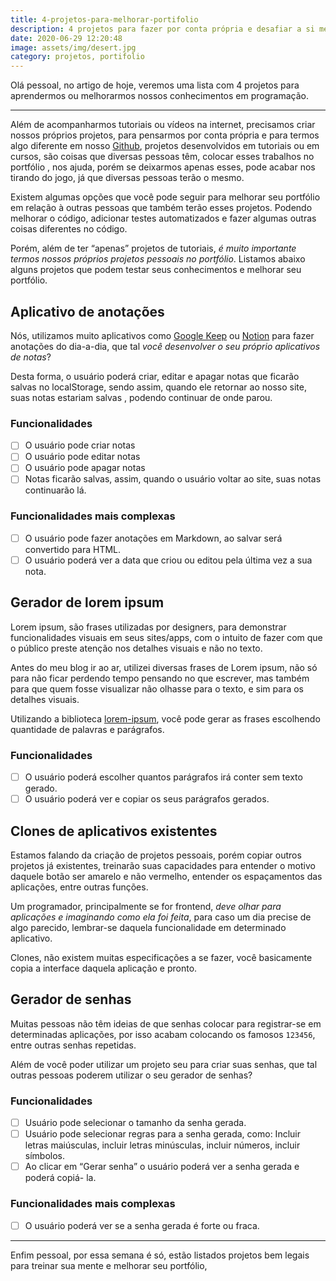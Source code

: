 ```yaml
---
title: 4-projetos-para-melhorar-portifolio
description: 4 projetos para fazer por conta própria e desafiar a si mesmo
date: 2020-06-29 12:20:48
image: assets/img/desert.jpg
category: projetos, portifolio
---
```

[1]: https://github.com/
[2]: https://keep.google.com
[3]: https://notion.so
[4]: https://developer.mozilla.org/en-US/docs/Web/API/Window/localStorage
[5]: https://www.npmjs.com/package/lorem-ipsum


Olá pessoal, no artigo de hoje, veremos uma lista com 4 projetos para aprendermos ou melhorarmos nossos conhecimentos em programação.

---

Além de acompanharmos tutoriais ou vídeos na internet, precisamos criar nossos próprios projetos, para pensarmos por conta própria e para termos algo diferente em nosso [Github][1], projetos desenvolvidos em tutoriais ou em cursos, são coisas que diversas pessoas têm, colocar esses trabalhos no portfólio , nos ajuda, porém se deixarmos apenas esses, pode acabar nos tirando do jogo, já que diversas pessoas terão o mesmo.

Existem algumas opções que você pode seguir para melhorar seu portfólio  em relação à outras pessoas que também terão esses projetos. Podendo melhorar o código, adicionar testes automatizados e fazer algumas outras coisas diferentes no código.

Porém, além de ter “apenas” projetos de tutoriais, _é muito importante termos nossos próprios projetos pessoais no portfólio_. Listamos abaixo  alguns projetos que podem testar seus conhecimentos e melhorar seu portfólio.

## Aplicativo de anotações

Nós, utilizamos muito aplicativos como [Google Keep][2] ou [Notion][3] para fazer anotações do dia-a-dia, que tal _você desenvolver o seu próprio aplicativos de notas_?

Desta forma, o usuário poderá criar, editar e apagar notas que ficarão salvas no localStorage, sendo assim, quando ele retornar ao nosso site, suas notas estariam salvas , podendo continuar de onde parou.

### Funcionalidades

- [ ] O usuário pode criar notas
- [ ] O usuário pode editar notas
- [ ] O usuário pode apagar notas
- [ ] Notas ficarão salvas, assim, quando o usuário voltar ao site, suas notas continuarão lá.

### Funcionalidades mais complexas

- [ ] O usuário pode fazer anotações em Markdown, ao salvar será convertido para HTML.
- [ ] O usuário poderá ver a data que criou ou editou pela última vez a sua nota.

## Gerador de lorem ipsum

Lorem ipsum, são frases utilizadas por designers, para demonstrar funcionalidades visuais em seus sites/apps, com o intuito de fazer com que o público preste atenção nos detalhes visuais e não no texto.

Antes do meu blog ir ao ar, utilizei diversas frases de Lorem ipsum, não só para não ficar perdendo tempo pensando no que escrever, mas também para que quem fosse visualizar não olhasse para o texto, e sim para os detalhes visuais. 

Utilizando a biblioteca [lorem-ipsum][5], você pode gerar as frases escolhendo quantidade de palavras e parágrafos.

### Funcionalidades

- [ ] O usuário poderá escolher quantos parágrafos irá conter  sem texto gerado.
- [ ] O usuário poderá ver e copiar os seus parágrafos gerados.

## Clones de aplicativos existentes

Estamos falando da criação de projetos pessoais, porém copiar outros projetos já existentes, treinarão suas capacidades para entender o motivo daquele botão ser amarelo e não vermelho, entender os espaçamentos das aplicações, entre outras funções.

Um programador, principalmente se for frontend, _deve olhar para aplicações e imaginando como ela foi feita_, para caso um dia precise de algo parecido, lembrar-se daquela funcionalidade em determinado aplicativo.

Clones, não existem muitas especificações a se fazer, você basicamente copia a interface daquela aplicação e pronto.

## Gerador de senhas

Muitas pessoas não têm ideias de que senhas colocar para registrar-se em determinadas aplicações, por isso acabam colocando os famosos `123456`, entre outras senhas repetidas.

Além de você poder utilizar um projeto seu para criar suas senhas, que tal outras pessoas poderem utilizar o seu gerador de senhas?

### Funcionalidades

- [ ] Usuário pode selecionar o tamanho da senha gerada.
- [ ] Usuário pode selecionar regras para a senha gerada, como: Incluir letras maiúsculas, incluir letras minúsculas, incluir números, incluir símbolos.
- [ ] Ao clicar em “Gerar senha” o usuário poderá ver a senha gerada e poderá copiá- la.

### Funcionalidades mais complexas

- [ ] O usuário poderá ver se a senha gerada é forte ou fraca.

---

Enfim pessoal, por essa semana é só, estão listados projetos bem legais para treinar sua mente e melhorar seu portfólio,
